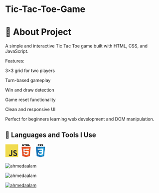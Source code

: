 # Tic-Tac-Toe-Game
<h1>💫 About Project</h1>
<p>A simple and interactive Tic Tac Toe game built with HTML, CSS, and JavaScript.
  
Features:

3×3 grid for two players

Turn-based gameplay

Win and draw detection

Game reset functionality

Clean and responsive UI

Perfect for beginners learning web development and DOM manipulation.</p>
<h2>🚀 Languages and Tools I Use</h2>
<p><a target="_blank" href="https://raw.githubusercontent.com/devicons/devicon/master/icons/javascript/javascript-original.svg" style="display: inline-block;"><img src="https://raw.githubusercontent.com/devicons/devicon/master/icons/javascript/javascript-original.svg" alt="javascript" width="42" height="42" /></a>
<a target="_blank" href="https://raw.githubusercontent.com/devicons/devicon/master/icons/html5/html5-original-wordmark.svg" style="display: inline-block;"><img src="https://raw.githubusercontent.com/devicons/devicon/master/icons/html5/html5-original-wordmark.svg" alt="html5" width="42" height="42" /></a>
<a target="_blank" href="https://raw.githubusercontent.com/devicons/devicon/master/icons/css3/css3-original-wordmark.svg" style="display: inline-block;"><img src="https://raw.githubusercontent.com/devicons/devicon/master/icons/css3/css3-original-wordmark.svg" alt="css3" width="42" height="42" /></a></p>
<p><img align="center" src="https://github-readme-streak-stats.herokuapp.com/?user=ahmedaalam&" alt="ahmedaalam" /></p>
<p><img src="https://github-readme-stats.vercel.app/api/top-langs?username=ahmedaalam&show_icons=true&locale=en&layout=compact" alt="ahmedaalam" /></p>
<p><a href="https://github.com/ryo-ma/github-profile-trophy"><img src="https://github-profile-trophy.vercel.app/?username=ahmedaalam" alt="ahmedaalam" /></a></p>
